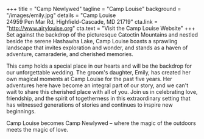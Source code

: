 +++
title = "Camp Newlywed"
tagline = "Camp Louise"
background = "/images/emily.jpg"
details = "Camp Louise</br>24959 Pen Mar Rd, Highfield-Cascade, MD 21719"
cta.link = "http://www.airylouise.org"
cta.text = "Visit the Camp Louise Website"
+++
Set against the backdrop of the picturesque Catoctin Mountains and nestled beside the serene Hashawha Lake, Camp Louise boasts a sprawling landscape that invites exploration and wonder, and stands as a haven of adventure, camaraderie, and cherished memories.


This camp holds a special place in our hearts and will be the backdrop for our unforgettable wedding. The groom's daughter, Emily, has created her own magical moments at Camp Louise for the past five years. Her adventures here have become an integral part of our story, and we can't wait to share this cherished place with all of you. Join us in celebrating love, friendship, and the spirit of togetherness in this extraordinary setting that has witnessed generations of stories and continues to inspire new beginnings. 


Camp Louise becomes Camp Newlywed – where the magic of the outdoors meets the magic of love.
